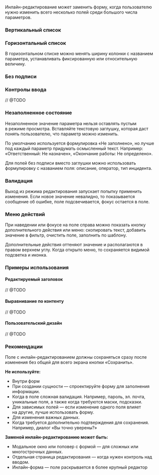 Инлайн-редактирование может заменить форму, когда пользователю нужно изменить всего несколько полей среди большого числа параметров.

### Вертикальный список

<!-- example(inline-edit-vertical-list) -->

### Горизонтальный список

В горизонтальном списке можно менять ширину колонки с названием параметра, устанавливать фиксированную или относительную величину.

<!-- example(inline-edit-horizontal-list) -->

### Без подписи

<!-- example(inline-edit-without-label) -->

### Контролы ввода

// @TODO

### Незаполненное состояние

Незаполненное значение параметра нельзя оставлять пустым в режиме просмотра. Вставляйте текстовую заглушку, которая даст понять пользователю, что параметр можно изменить.

По умолчанию используется формулировка «Не заполнено», но лучше под каждый параметр придумать осмысленный текст. Например: «Ответственный: Не назначен», «Окончание работы: Не определено».

Для полей без подписи вместо заглушки можно использовать формулировку с названием поля: описание, оператор, тип инцидента.

<!-- example(inline-edit-unfilled) -->

### Валидация

Выход из режима редактирования запускает попытку применить изменения. Если новое значение невалидно, то показывается сообщение об ошибке, поле подсвечивается, фокус остается в поле.

<!-- example(inline-edit-validation) -->

### Меню действий

При наведении или фокусе на поле справа можно показать кнопку дополнительного действия или меню: скопировать текст, добавить значение в фильтр, очистить поле, заполнить по шаблону.

Дополнительные действия оттеняют значение и располагаются в правом верхнем углу. Когда открыто меню, то сохраняется видимой подсветка и иконка.

<!-- example(inline-edit-menu) -->

### Примеры использования

#### Редактируемый заголовок

// @TODO

#### Выравнивание по контенту

// @TODO

#### Пользовательский дизайн

// @TODO

### Рекомендации

Поле с инлайн-редактированием должны сохраняться сразу после изменения без общей для всего экрана кнопки «Сохранить».

**Не используйте:**

- Внутри форм
- При создании сущности — спроектируйте форму для заполнения информации.
- Когда в поле сложная валидация. Например, пароль, эл. почта, уникальные поля, а также когда требуются маски, подсказки.
- Для зависимых полей — если изменение одного поля влияет на другие, лучше использовать форму.
- Для изменения важных данных.
- Когда требуется дополнительно подтверждения для сохранения. Например, диалог «Вы точно уверены?»

**Заменой инлайн-редактированию может быть:**

- Модальное окно или поповер с формой — для сложных или многострочных данных.
- Отдельная страница редактирования — когда нужен контроль над вводом.
- Инлайн-форма — поле раскрывается в более крупный редактор
